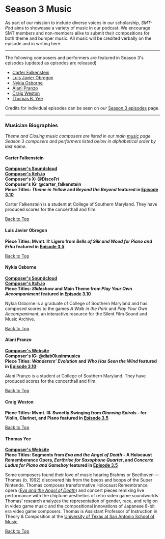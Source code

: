 <div class="hero-image" style="background-image: url('/images/pexels-kai-pilger-1132147.jpg');" alt="Headphones on a keyboard. Credit: Photo by Kai Pilger">
  <div class="hero-text" style = "left:150px">
    <h1>Season 3 Music</h1>
  </div>
</div>

As part of our mission to include diverse voices in our scholarship, _SMT-Pod_ aims to showcase a variety of music in our podcast. We encourage SMT members and non-members alike to submit their compositions for both theme and bumper music. All music will be credited verbally on the episode and in writing here.

<hr>
<div id="s3features">
<p>The following composers and performers are featured in Season 3's episodes (updated as episodes are released)</p>
<ul>
<li><a href="#falkenstein">Carter Falkenstein</a></li>
<li><a href="#obregon">Luis Javier Obregon</a></li>
<li><a href="#osborne">Nykia Osborne</a></li>
<li><a href="#pranzo">Alani Pranzo</a></li>
<li><a href="#weston">Craig Weston</a></li>
<li><a href="#yee">Thomas B. Yee</a></li>
</ul>

<p>Credits for individual episodes can be seen on our <a href="/episodes/season03">Season 3 episodes</a> page.</p>
<hr>
<div id="s3composerbios">
<h3>Musician Biographies</h3>
<p><em>Theme and Closing music composers are listed in our main <a href="/music#composerbios">music</a> page. Season 3 composers and performers listed below in alphabetical order by last name.</em></p>

<div class="biobox" id="falkenstein">
<a name="falkenstein"></a>
<h4><strong>Carter Falkenstein</strong></h4>
<p style="font-size: 14px; font-weight: bold;"><a href="https://soundcloud.com/discofry" target="_blank">Composer's Soundcloud</a><br/>
<a href="https://discofry.itch.io/" target="_blank">Composer's Itch.io</a><br/>
Composer's X: @DiscoFri<br/>
Composer's IG: @carter_falkenstein<br/>
Piece Titles: <em>Theme in Yellow</em> and <em>Beyond the Beyond</em> featured in <a href="/episodes/season03/e3.10">Episode 3.10</a><br/>
</p>
<p>Carter Falkenstein is a student at College of Southern Maryland. They have produced scores for the concerthall and film.
</p>
<a class="to-top" href="#top">Back to Top</a>
</div>

<div class="biobox" id="obregon">
<a name="obregon"></a>
<h4><strong>Luis Javier Obregon</strong></h4>
<p style="font-size: 14px; font-weight: bold;">
Piece Titles: Mvmt. II: Ligero from <em>Bells of Silk and Wood for Piano and Erhu</em> featured in <a href="/episodes/season03/e3.5">Episode 3.5</a><br/>
</p>
<a class="to-top" href="#top">Back to Top</a>
</div>

<div class="biobox" id="osborne">
<a name="osborne"></a>
<h4><strong>Nykia Osborne</strong></h4>
<p style="font-size: 14px; font-weight: bold;"><a href="https://soundcloud.com/nykia-osborne" target="_blank">Composer's Soundcloud</a><br/>
<a href="https://nykiao.itch.io" target="_blank">Composer's Itch.io</a><br/>
Piece Titles: <em>Slideshow</em> and Main Theme from <em>Play Your Own Accompaniment</em> featured in <a href="/episodes/season03/e3.10">Episode 3.10</a><br/>
</p>
<p>Nykia Osborne is a graduate of College of Southern Maryland and has composed scores to the games <em>A Walk in the Park</em> and <em>Play Your Own Accompaniment</em>, an interactive resource for the Silent Film Sound and Music Archive.
</p>
<a class="to-top" href="#top">Back to Top</a>
</div>

<div class="biobox" id="pranzo">
<a name="pranzo"></a>
<h4><strong>Alani Pranzo</strong></h4>
<p style="font-size: 14px; font-weight: bold;"><a href="https://sites.google.com/view/alanipranzomusic/home?authuser=1" target="_blank">Composer's Website</a><br/>
Composer's IG: @diab0lusinmusica<br/>
Piece Titles: <em>Wanderers’ Evolution</em> and <em>Who Has Seen the Wind</em> featured in <a href="/episodes/season03/e3.10">Episode 3.10</a><br/>
</p>
<p>Alani Pranzo is a student at College of Southern Maryland. They have produced scores for the concerthall and film.
</p>
<a class="to-top" href="#top">Back to Top</a>
</div>

<div class="biobox" id="weston">
<a name="weston"></a>
<h4><strong>Craig Weston</strong></h4>
<p style="font-size: 14px; font-weight: bold;">
Piece Titles: Mvmt. III: Sweetly Swinging from <em>Glancing Spirals</em> - for Violin, Clarinet, and Piano featured in <a href="/episodes/season03/e3.5">Episode 3.5</a><br/>
</p>
<a class="to-top" href="#top">Back to Top</a>
</div>

<div class="biobox" id="yee">
<a name="yee"></a>
<h4><strong>Thomas Yee</strong></h4>
<p style="font-size: 14px; font-weight: bold;"><a href="https://www.thomasbyee.com" target="_blank">Composer's Website</a><br/>
Piece Titles: Segments from <em>Eva and the Angel of Death</em> - A Holocaust Rememberance Opera, <em>Earthrise for Saxophone Quartet</em>, and <em>Concerto Ludus for Piano and Gameboy</em> featured in <a href="/episodes/season03/e3.5">Episode 3.5</a><br/>
</p>
<p>Some composers found their love of music hearing Brahms or Beethoven — Thomas (b. 1992) discovered his from the beeps and boops of the Super Nintendo. Thomas composes transformative Holocaust Remembrance opera (<em><a href="https://vimeo.com/793376598" target="_blank">Eva and the Angel of Death</a></em>) and concert pieces remixing live performance with the chiptune aesthetics of retro video game soundworlds. Thomas' research analyzes the representation of gender, race, and religion in video game music and the compositional innovations of Japanese 8-bit era video game composers. Thomas is Assistant Professor of Instruction in Theory & Composition at the <a href="https://colfa.utsa.edu/music/" target="_blank">University of Texas at San Antonio School of Music</a>.
</p>
<a class="to-top" href="#top">Back to Top</a>
</div>

</div>
</div>
